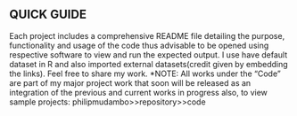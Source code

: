 ## QUICK GUIDE 
Each project includes a comprehensive README file detailing the purpose, functionality  and usage of the code thus advisable to be opened using respective software to view and run the expected output. I use have default dataset in R and also imported external datasets(credit given by embedding the links). Feel free to share my work.
*NOTE: All works under the “Code” are part of my major project work that soon will be released as an integration of the previous and current works in progress also, to view sample projects: philipmudambo>>repository>>code
